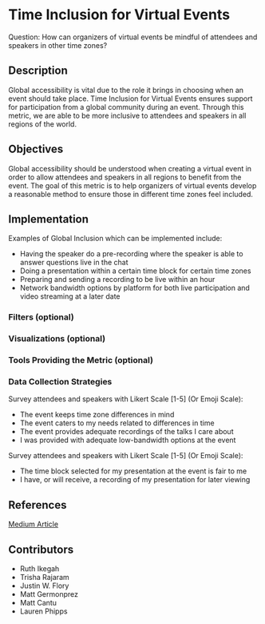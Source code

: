 # Time Inclusion for Virtual Events

Question: How can organizers of virtual events be mindful of attendees and speakers in other time zones?

## Description

Global accessibility is vital due to the role it brings in choosing when an event should take place. Time Inclusion for Virtual Events ensures support for participation from a global community during an event. Through this metric, we are able to be more inclusive to attendees and speakers in all regions of the world. 

## Objectives
 Global accessibility should be understood when creating a virtual event in order to allow attendees and speakers in all regions to benefit from the event. The goal of this metric is to help organizers of virtual events develop a reasonable method to ensure those in different time zones feel included.

## Implementation

Examples of Global Inclusion which can be implemented include:
- Having the speaker do a pre-recording where the speaker is able to answer questions live in the chat
- Doing a presentation within a certain time block for certain time zones
- Preparing and sending a recording to be live within an hour
- Network bandwidth options by platform for both live participation and video streaming at a later date

### Filters (optional)

### Visualizations (optional)

### Tools Providing the Metric (optional)

### Data Collection Strategies

Survey attendees and speakers with Likert Scale [1-5] (Or Emoji Scale):
- The event keeps time zone differences in mind
- The event caters to my needs related to differences in time
- The event provides adequate recordings of the talks I care about
- I was provided with adequate low-bandwidth options at the event

Survey attendees and speakers with Likert Scale [1-5] (Or Emoji Scale):
- The time block selected for my presentation at the event is fair to me
- I have, or will receive, a recording of my presentation for later viewing

## References
[Medium Article](https://coonoor.medium.com/how-to-make-virtual-meetings-events-more-inclusive-de742ec0e672)

## Contributors
- Ruth Ikegah
- Trisha Rajaram
- Justin W. Flory
- Matt Germonprez
- Matt Cantu
- Lauren Phipps
